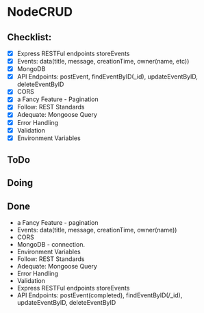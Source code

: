 # NodeCRUD

## Checklist:

- [x] Express RESTFul endpoints storeEvents
- [x] Events: data(title, message, creationTime, owner(name, etc))
- [x] MongoDB
- [x] API Endpoints: postEvent, findEventByID(_id), updateEventByID, deleteEventByID
- [x] CORS
- [x] a Fancy Feature - Pagination
- [x] Follow: REST Standards
- [x] Adequate: Mongoose Query
- [x] Error Handling
- [x] Validation
- [x] Environment Variables

## ToDo

## Doing


## Done

- a Fancy Feature - pagination
- Events: data(title, message, creationTime, owner(name))
- CORS
- MongoDB - connection. 
- Environment Variables
- Follow: REST Standards
- Adequate: Mongoose Query
- Error Handling
- Validation
- Express RESTFul endpoints storeEvents
- API Endpoints: postEvent(completed), findEventByID(/\_id), updateEventByID, deleteEventByID